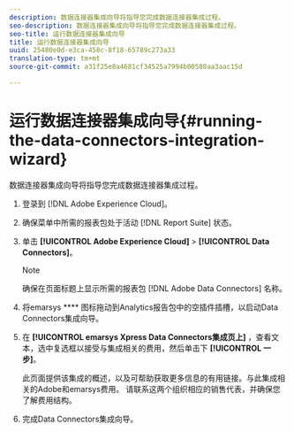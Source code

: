 ```yaml
---
description: 数据连接器集成向导将指导您完成数据连接器集成过程。
seo-description: 数据连接器集成向导将指导您完成数据连接器集成过程。
seo-title: 运行数据连接器集成向导
title: 运行数据连接器集成向导
uuid: 25480e0d-e3ca-458c-8f18-65789c273a33
translation-type: tm+mt
source-git-commit: a31f25e8a4681cf34525a7994b00580aa3aac15d

---
```



# 运行数据连接器集成向导{#running-the-data-connectors-integration-wizard}

数据连接器集成向导将指导您完成数据连接器集成过程。

1. 登录到 [!DNL Adobe Experience Cloud]。
1. 确保菜单中所需的报表包处于活动 [!DNL Report Suite] 状态。
1. 单击 **[!UICONTROL Adobe Experience Cloud]** &gt; **[!UICONTROL Data Connectors]**。

   >[!NOTE]
   >
   >确保在页面标题上显示所需的报表包 [!DNL Adobe Data Connectors] 名称。

1. 将emarsys **** 图标拖动到Analytics报告包中的空插件插槽，以启动Data Connectors集成向导。
1. 在 **[!UICONTROL emarsys Xpress Data Connectors集成页上]** ，查看文本，选中复选框以接受与集成相关的费用，然后单击下 **[!UICONTROL 一步]**。

   此页面提供该集成的概述，以及可帮助获取更多信息的有用链接。与此集成相关的Adobe和emarsys费用。 请联系这两个组织相应的销售代表，并确保您了解费用结构。
1. 完成Data Connectors集成向导。

